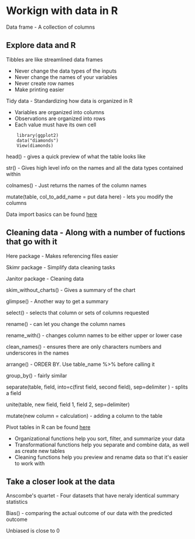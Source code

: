# Workign with data in R

Data frame - A collection of columns

## Explore data and R

Tibbles are like streamlined data frames

* Never change the data types of the inputs
* Never change the names of your variables
* Never create row names
* Make printing easier

Tidy data - Standardizing how data is organized in R

* Variables are organized into columns
* Observations are organized into rows
* Each value must have its own cell

```
    library(ggplot2)
    data("diamonds")
    View(diamonds)
```

head() - gives a quick preview of what the table looks like

str() - Gives high level info on the names and all the data types contained within

colnames() - Just returns the names of the column names

mutate(table, col_to_add_name = put data here) - lets you modify the columns

Data import basics can be found [here](https://d18ky98rnyall9.cloudfront.net/kO62nTFvRAKutp0xbzQC0g_7f7c23790c334cea97fd6b96ff46a24d_Data-import.pdf?Expires=1661472000&Signature=FAphD3FANwRCvAoCwEUdWr~LzcNIwC69PRB7-XeWF2nD91vLq-Vn9U039-Q7~Bu0GHJNvgvdRhlFqcPTLxPSkizxUAsXwth7K0NEZ2vkaG~jGLn6wOJQzTxNhYeR1-E8yOkmOCpPdQQXXl7x5jKcNCeKuVYMpsZhesTD6a-4eXo_&Key-Pair-Id=APKAJLTNE6QMUY6HBC5A)

## Cleaning data - Along with a number of fuctions that go with it

Here package - Makes referencing files easier

Skimr package - Simplify data cleaning tasks

Janitor package - Cleaning data

skim_without_charts() - Gives a summary of the chart

glimpse() - Another way to get a summary

select() - selects that column or sets of columns requested

rename() - can let you change the column names

rename_with() - changes column names to be either upper or lower case

clean_names() - ensures there are only characters numbers and underscores in the names

arrange() - ORDER BY.  Use table_name %>% before calling it

group_by() - fairly similar

separate(table, field, into=c(first field, second field), sep=delimiter ) - splits a field

unite(table, new field, field 1, field 2, sep=delimiter)

mutate(new column = calculation) - adding a column to the table

Pivot tables in R can be found [here](https://tidyr.tidyverse.org/articles/pivot.html)

* Organizational functions help you sort, filter, and summarize your data
* Transformational functions help you separate and combine data, as well as create new tables
* Cleaning functions help you preview and rename data so that it's easier to work with

## Take a closer look at the data

Anscombe's quartet - Four datasets that have neraly identical summary statistics

Bias() - comparing the actual outcome of our data with the predicted outcome

Unbiased is close to 0
